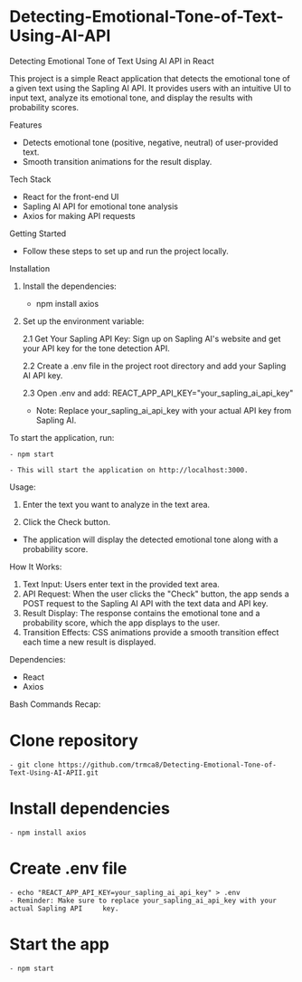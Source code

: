 # Detecting-Emotional-Tone-of-Text-Using-AI-API
Detecting Emotional Tone of Text Using AI API in React

This project is a simple React application that detects the emotional tone of a given text using the Sapling AI API. It provides users with an intuitive UI to input text, analyze its emotional tone, and display the results with probability scores.

Features
  - Detects emotional tone (positive, negative, neutral) of user-provided text.
  - Smooth transition animations for the result display.

Tech Stack
  - React for the front-end UI
  - Sapling AI API for emotional tone analysis
  - Axios for making API requests

Getting Started
  - Follow these steps to set up and run the project locally.

Installation

  1. Install the dependencies:
     - npm install axios

  2. Set up the environment variable:

     2.1 Get Your Sapling API Key: Sign up on Sapling AI's website and get your API key for the tone detection API.

     2.2 Create a .env file in the project root directory and add your Sapling AI API key.
     
     2.3 Open .env and add: REACT_APP_API_KEY="your_sapling_ai_api_key"
     
     - Note: Replace your_sapling_ai_api_key with your actual API key from Sapling AI.

To start the application, run:

    - npm start
    
    - This will start the application on http://localhost:3000.

Usage:

  1. Enter the text you want to analyze in the text area.
     
  2. Click the Check button.
     
  - The application will display the detected emotional tone along with a probability score.

How It Works:
  1. Text Input: Users enter text in the provided text area.
  2. API Request: When the user clicks the "Check" button, the app sends a POST request to the Sapling AI API with the text data and API key.
  3. Result Display: The response contains the emotional tone and a probability score, which the app displays to the user.
  4. Transition Effects: CSS animations provide a smooth transition effect each time a new result is displayed.

Dependencies:
  - React
  - Axios

Bash Commands Recap:
  # Clone repository
    - git clone https://github.com/trmca8/Detecting-Emotional-Tone-of-Text-Using-AI-APII.git

  # Install dependencies
    - npm install axios

  # Create .env file
    - echo "REACT_APP_API_KEY=your_sapling_ai_api_key" > .env
    - Reminder: Make sure to replace your_sapling_ai_api_key with your actual Sapling API     key.

  # Start the app
    - npm start


  

  



     
     


